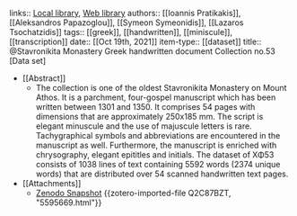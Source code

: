 links:: [Local library](zotero://select/groups/2386895/items/UAZZPT88), [Web library](https://www.zotero.org/groups/2386895/items/UAZZPT88)
authors:: [[Ioannis Pratikakis]], [[Aleksandros Papazoglou]], [[Symeon Symeonidis]], [[Lazaros Tsochatzidis]]
tags:: [[greek]], [[handwritten]], [[miniscule]], [[transcription]]
date:: [[Oct 19th, 2021]]
item-type:: [[dataset]]
title:: @Stavronikita Monastery Greek handwritten document Collection no.53 [Data set]

- [[Abstract]]
	- The collection is one of the oldest Stavronikita Monastery on Mount Athos. It is a parchment, four-gospel manuscript which has been written between 1301 and 1350. It comprises 54 pages with dimensions that are approximately 250x185 mm. The script is elegant minuscule and the use of majuscule letters is rare. Tachygraphical symbols and abbreviations are encountered in the manuscript as well. Furthermore, the manuscript is enriched with chrysography, elegant epititles and initials. The dataset of ΧΦ53 consists of 1038 lines of text containing 5592 words (2374 unique words) that are distributed over 54 scanned handwritten text pages.
- [[Attachments]]
	- [Zenodo Snapshot](https://zenodo.org/record/5595669#.ZCcvgRXP0Q8) {{zotero-imported-file Q2C87BZT, "5595669.html"}}